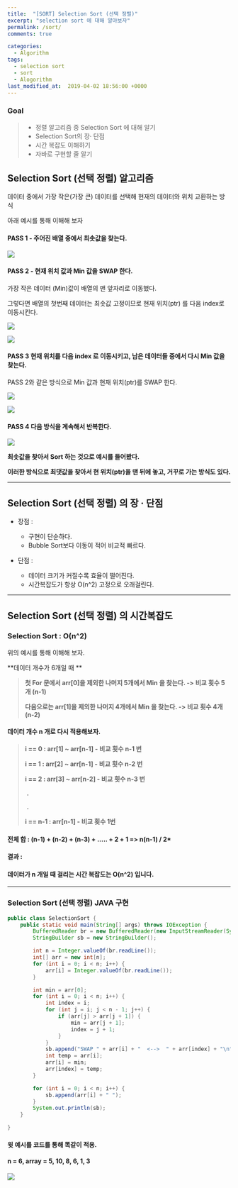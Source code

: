 ```yaml
---
title:  "[SORT] Selection Sort (선택 정렬)"
excerpt: "selection sort 에 대해 알아보자"
permalink: /sort/
comments: true

categories:
  - Algorithm
tags: 
  - selection sort
  - sort
  - Alogorithm
last_modified_at:  2019-04-02 18:56:00 +0000
---
```


### Goal

> - 정렬 알고리즘 중 Selection Sort 에 대해 알기
> - Selection Sort의 장· 단점 
> - 시간 복잡도 이해하기 
> - 자바로 구현할 줄 알기



## Selection Sort (선택 정렬) 알고리즘

데이터 중에서 가장 작은(가장 큰) 데이터를 선택해 현재의 데이터와 위치 교환하는 방식

아래 예시를 통해 이해해 보자 

#### PASS 1  -  주어진 배열 중에서 최솟값을 찾는다.

![](https://chlgpdus921.github.io/assets/images/selectionsort/그림1.png) 




#### PASS 2  -  현재 위치 값과 Min 값을 SWAP 한다. 

가장 작은 데이터 (Min)값이 배열의 맨 앞자리로 이동했다.

그렇다면 배열의 첫번째 데이터는 최솟값 고정이므로 현재 위치(ptr) 를 다음 index로 이동시킨다.  

![](https://chlgpdus921.github.io/assets/images/selectionsort/그림2.png) 

![](https://chlgpdus921.github.io/assets/images/selectionsort/그림3.png)




#### PASS 3  현재 위치를 다음 index 로 이동시키고, 남은 데이터들 중에서 다시 Min 값을 찾는다. 

PASS 2와 같은 방식으로 Min 값과 현재 위치(ptr)를 SWAP 한다. 

![](https://chlgpdus921.github.io/assets/images/selectionsort/그림4.png)



![](https://chlgpdus921.github.io/assets/images/selectionsort/그림5.png)



#### PASS 4  다음 방식을 계속해서 반복한다.

![](https://chlgpdus921.github.io/assets/images/selectionsort/그림6.png)



**최솟값을 찾아서  Sort 하는 것으로 예시를 들어봤다.**

**이러한 방식으로 최댓값을 찾아서 현 위치(ptr)을 맨 뒤에 놓고, 거꾸로 가는 방식도 있다.**

---

## Selection Sort (선택 정렬) 의 장 · 단점

- 장점 :
  - 구현이 단순하다. 
  - Bubble Sort보다 이동이 적어 비교적 빠르다. 

- 단점 :
  - 데이터 크기가 커질수록 효율이 떨어진다.
  - 시간복잡도가  항상 O(n^2) 고정으로 오래걸린다. 

---

## Selection Sort (선택 정렬) 의 시간복잡도

### Selection Sort  :   O(n^2) 

위의 예시를 통해 이해해 보자.



**데이터 개수가 6개일 때 **

> **첫 For 문에서 arr[0]을 제외한 나머지 5개에서 Min 을 찾는다.  -> 비교 횟수 5개 (n-1)**
>
> **다음으로는 arr[1]을 제외한 나머지 4개에서 Min 을 찾는다.     -> 비교 횟수 4개 (n-2)** 



#### 데이터 개수 n 개로 다시 적용해보자.

> **i == 0   :  arr[1] ~ arr[n-1]  -  비교 횟수 n-1 번**
>
> **i == 1   :  arr[2] ~ arr[n-1]  -  비교 횟수 n-2 번**
>
> **i == 2   :  arr[3] ~ arr[n-2]  -  비교 횟수 n-3 번**
>
> ​									**.**
>
> ​									**.**
>
> **i == n-1   :  arr[n-1]  -  비교 횟수 1번**

#### 전체 합 :  (n-1) + (n-2) + (n-3) + ..... + 2 + 1 =>  n(n-1) / 2*



#### 결과 : 
#### 데이터가 n 개일 때 걸리는 시간 복잡도는 O(n^2) 입니다. 



---

### Selection Sort (선택 정렬)  JAVA 구현

```java
public class SelectionSort {
	public static void main(String[] args) throws IOException {
		BufferedReader br = new BufferedReader(new InputStreamReader(System.in));
		StringBuilder sb = new StringBuilder();

		int n = Integer.valueOf(br.readLine());
		int[] arr = new int[n];
		for (int i = 0; i < n; i++) {
			arr[i] = Integer.valueOf(br.readLine());
		}

		int min = arr[0];
		for (int i = 0; i < n; i++) {
			int index = i;
			for (int j = i; j < n - 1; j++) {
				if (arr[j] > arr[j + 1]) {
					min = arr[j + 1];
					index = j + 1;
				}
			}
			sb.append("SWAP " + arr[i] + "  <-->  " + arr[index] + "\n");
			int temp = arr[i];
			arr[i] = min;
			arr[index] = temp;
		}

		for (int i = 0; i < n; i++) {
			sb.append(arr[i] + " ");
		}
		System.out.println(sb);
	}

}
```


#### 윗 예시를 코드를 통해 똑같이 적용.

#### n = 6,  array = 5, 10, 8, 6, 1, 3

![](https://chlgpdus921.github.io/assets/images/selectionsort/result.PNG)



